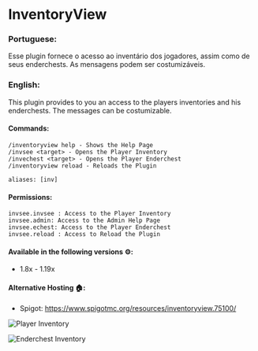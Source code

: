 # InventoryView
### **Portuguese:**
Esse plugin fornece o acesso ao inventário dos jogadores, assim como de seus enderchests. As mensagens podem ser costumizáveis.

### **English:**
This plugin provides to you an access to the players inventories and his enderchests. The messages can be costumizable.

#### Commands:
    /inventoryview help - Shows the Help Page
    /invsee <target> - Opens the Player Inventory
    /invechest <target> - Opens the Player Enderchest
    /inventoryview reload - Reloads the Plugin
    
    aliases: [inv]
  
#### Permissions:
    invsee.invsee : Access to the Player Inventory
    invsee.admin: Access to the Admin Help Page
    invsee.echest: Access to the Player Enderchest
    invsee.reload : Access to Reload the Plugin
    
#### Available in the following versions ⚙️:
  - 1.8x - 1.19x
  
#### Alternative Hosting 🏠:
  - Spigot: https://www.spigotmc.org/resources/inventoryview.75100/
  
 ![Player Inventory](https://user-images.githubusercontent.com/41524430/194470107-f7656e0d-5f6d-4110-84f1-6c69ec8d1c78.png)
 
 ![Enderchest Inventory](https://user-images.githubusercontent.com/41524430/194470130-3e73d230-c0f7-47e0-a65b-efd6deb1b7ff.png)

